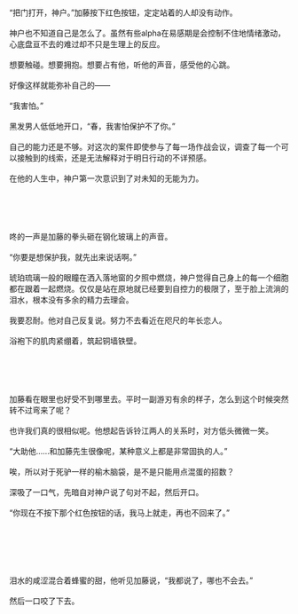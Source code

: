<br />
<br />
“把门打开，神户。”加藤按下红色按钮，定定站着的人却没有动作。<br />
<br />
神户也不知道自己是怎么了。虽然有些alpha在易感期是会控制不住地情绪激动，心底盘亘不去的难过却不只是生理上的反应。<br />
<br />
想要触碰。想要拥抱。想要占有他，听他的声音，感受他的心跳。<br />
<br />
好像这样就能弥补自己的——<br />
<br />
“我害怕。”<br />
<br />
黑发男人低低地开口，“春，我害怕保护不了你。”<br />
<br />
自己的能力还是不够。对这次的案件即使参与了每一场作战会议，调查了每一个可以接触到的线索，还是无法解释对于明日行动的不详预感。<br />
<br />
在他的人生中，神户第一次意识到了对未知的无能为力。<br />
<br />
<br />
<br />
<br />
<br />
咚的一声是加藤的拳头砸在钢化玻璃上的声音。<br />
<br />
“你要是想保护我，就先出来说话啊。”<br />
<br />
琥珀琉璃一般的眼瞳在洒入落地窗的夕照中燃烧，神户觉得自己身上的每一个细胞都在跟着一起燃烧。仅仅是站在原地就已经要到自控力的极限了，至于脸上流淌的泪水，根本没有多余的精力去理会。<br />
<br />
我要忍耐。他对自己反复说。努力不去看近在咫尺的年长恋人。<br />
<br />
浴袍下的肌肉紧绷着，筑起铜墙铁壁。<br />
<br />
<br />
<br />
<br />
<br />
加藤看在眼里也好受不到哪里去。平时一副游刃有余的样子，怎么到这个时候突然转不过弯来了呢？<br />
<br />
也许我们真的很相似呢。他想起告诉铃江两人的关系时，对方低头微微一笑。<br />
<br />
“大助他……和加藤先生很像呢，某种意义上都是非常固执的人。”<br />
<br />
唉，所以对于死驴一样的榆木脑袋，是不是只能用点混蛋的招数？<br />
<br />
深吸了一口气，先暗自对神户说了句对不起，然后开口。<br />
<br />
“你现在不按下那个红色按钮的话，我马上就走，再也不回来了。”<br />
<br />
<br />
<br />
<br />

<br />
<br />
泪水的咸涩混合着蜂蜜的甜，他听见加藤说，“我都说了，哪也不会去。”
<br />
<br />
然后一口咬了下去。
